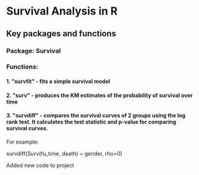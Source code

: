 # Survival Analysis in R
## Key packages and functions
### Package: Survival
### Functions:
#### 1. "survfit" - fits a simple survival model
#### 2. "surv" - produces the KM estimates of the probability of survival over time
#### 3. "survdiff" - compares the survival curves of 2 groups using the log rank test. It calculates the test statistic and p-value for comparing survival curves.
For example:

survdiff(Surv(fu_time, death) ~ gender, rho=0)

Added new code to project
